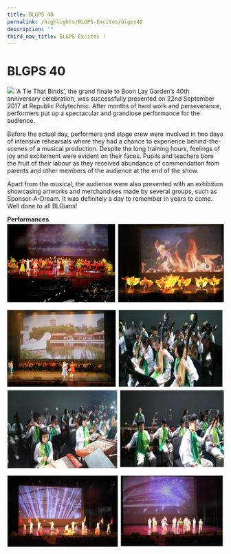 ```yaml
---
title: BLGPS 40
permalink: /highlights/BLGPS-Excites/blgps40
description: ""
third_nav_title: BLGPS Excites !
---
```

# BLGPS 40

![](/images/BLGPS40_All.jpg)
‘A Tie That Binds’, the grand finale to Boon Lay Garden’s 40th anniversary celebration, was successfully presented on 22nd September 2017 at Republic Polytechnic. After months of hard work and perseverance, performers put up a spectacular and grandiose performance for the audience. 

Before the actual day, performers and stage crew were involved in two days of intensive rehearsals where they had a chance to experience behind-the-scenes of a musical production.   Despite the long training hours, feelings of joy and excitement were evident on their faces. Pupils and teachers bore the fruit of their labour as they received abundance of commendation from parents and other members of the audience at the end of the show.

Apart from the musical, the audience were also presented with an exhibition showcasing artworks and merchandises made by several groups, such as Sponsor-A-Dream. It was definitely a day to remember in years to come. Well done to all BLGians!

**Performances**
![](/images/performance%201.png)
![](/images/performance%202.png)